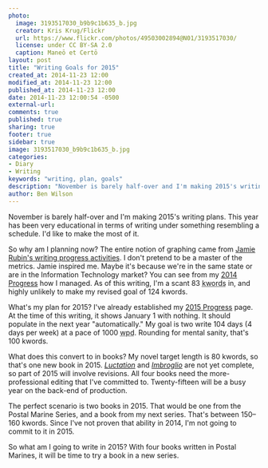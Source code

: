 ```yaml
---
photo:
  image: 3193517030_b9b9c1b635_b.jpg
  creator: Kris Krug/Flickr
  url: https://www.flickr.com/photos/49503002894@N01/3193517030/
  license: under CC BY-SA 2.0
  caption: Maneō et Certō
layout: post
title: "Writing Goals for 2015"
created_at: 2014-11-23 12:00
modified_at: 2014-11-23 12:00
published_at: 2014-11-23 12:00
date: 2014-11-23 12:00:54 -0500
external-url: 
comments: true
published: true
sharing: true
footer: true
sidebar: true
image: 3193517030_b9b9c1b635_b.jpg
categories:
- Diary
- Writing
keywords: "writing, plan, goals"
description: "November is barely half-over and I'm making 2015's writing plans. This year has been very educational in terms of writing under something resembling a schedule. I'd like to make the most of it."
author: Ben Wilson
---
```

<!--Lead Paragraph-->
November is barely half-over and I'm making 2015's writing plans. This year has been very educational in terms of writing under something resembling a schedule. I'd like to make the most of it.

<!-- more -->

So why am I planning now? The entire notion of graphing came from [Jamie Rubin's writing progress activities](http://www.jamierubin.net/2014/11/16/how-i-used-rescuetime-to-baseline-my-activity-in-2014-and-set-goals-for-2015/). I don't pretend to be a master of the metrics. Jamie inspired me. Maybe it's because we're in the same state or are in the Information Technology market? You can see from my [2014 Progress](/logs/2014-progress) how I managed. As of this writing, I'm a scant 83 <abbr title='kilowords or thousand words'>kwords</abbr> in, and highly unlikely to make my revised goal of 124 kwords.

What's my plan for 2015? I've already established my [2015 Progress](/logs/2015-progress) page. At the time of this writing, it shows January 1 with nothing. It should populate in the next year "automatically." My goal is two write 104 days (4 days per week) at a pace of 1000 <abbr title='Words per Day'>wpd</abbr>. Rounding for mental sanity, that's 100 kwords.

What does this convert to in books? My novel target length is 80 kwords, so that's one new book in 2015. *[Luctation](/postal-marine-series/#luctation)* and *[Imbroglio](/postal-marine-series/#imbroglio)* are not yet complete, so part of 2015 will involve revisions. All four books need the more-professional editing that I've committed to. Twenty-fifteen will be a busy year on the back-end of production.

The perfect scenario is two books in 2015. That would be one from the Postal Marine Series, and a book from my next series. That's between 150&ndash;160 kwords. Since I've not proven that ability in 2014, I'm not going to commit to it in 2015.

So what am I going to write in 2015? With four books written in Postal Marines, it will be time to try a book in a new series.
